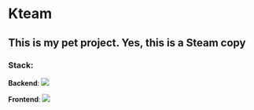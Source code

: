 # Kteam

## This is my pet project. Yes, this is a Steam copy

### Stack:

**Backend**: <img src="https://ziadoua.github.io/m3-Markdown-Badges/badges/Java/java3.svg">

**Frontend**: <img src="https://ziadoua.github.io/m3-Markdown-Badges/badges/Vue/vue1.svg">
